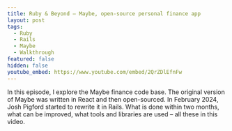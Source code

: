 ```yaml
---
title: Ruby & Beyond – Maybe, open-source personal finance app
layout: post
tags:
  - Ruby
  - Rails
  - Maybe
  - Walkthrough
featured: false
hidden: false
youtube_embed: https://www.youtube.com/embed/2QrZDlEfnFw
---
```


In this episode, I explore the Maybe finance code base. The original version of Maybe was written in React and then open-sourced. In February 2024, Josh Pigford started to rewrite it in Rails. What is done within two months, what can be improved, what tools and libraries are used – all these in this video.

<!--more-->